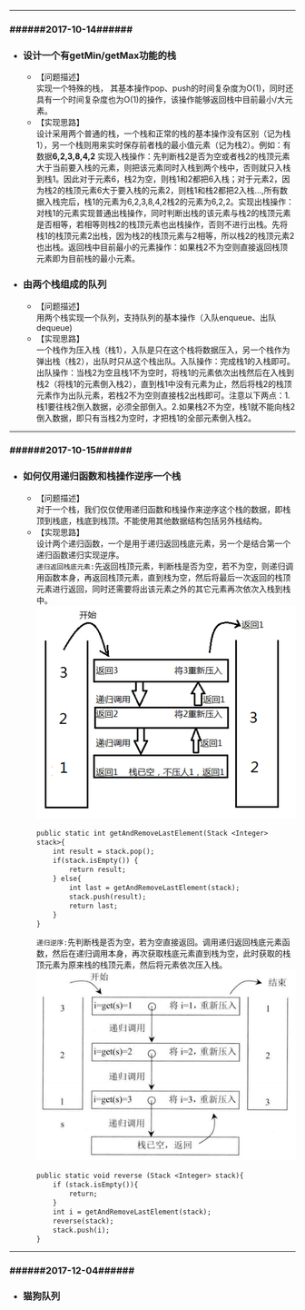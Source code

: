 -----
### \######2017-10-14######
* ### 设计一个有getMin/getMax功能的栈  
	* 【问题描述】  
		实现一个特殊的栈，	其基本操作pop、push的时间复杂度为O(1)，同时还具有一个时间复杂度也为O(1)的操作，该操作能够返回栈中目前最小/大元素。  
	* 【实现思路】  
		设计采用两个普通的栈，一个栈和正常的栈的基本操作没有区别（记为栈1），另一个栈则用来实时保存前者栈的最小值元素（记为栈2）。例如：有数据**6,2,3,8,4,2** 实现入栈操作：先判断栈2是否为空或者栈2的栈顶元素大于当前要入栈的元素，则把该元素同时入栈到两个栈中，否则就只入栈到栈1。因此对于元素6，栈2为空，则栈1和2都把6入栈；对于元素2，因为栈2的栈顶元素6大于要入栈的元素2，则栈1和栈2都把2入栈...,所有数据入栈完后，栈1的元素为6,2,3,8,4,2栈2的元素为6,2,2。实现出栈操作：对栈1的元素实现普通出栈操作，同时判断出栈的该元素与栈2的栈顶元素是否相等，若相等则栈2的栈顶元素也出栈操作，否则不进行出栈。先将栈1的栈顶元素2出栈，因为栈2的栈顶元素与2相等，所以栈2的栈顶元素2也出栈。返回栈中目前最小的元素操作：如果栈2不为空则直接返回栈顶元素即为目前栈的最小元素。   
  
* ### 由两个栈组成的队列  
	* 【问题描述】  
		用两个栈实现一个队列，支持队列的基本操作（入队enqueue、出队dequeue)  
	* 【实现思路】  
		一个栈作为压入栈（栈1），入队是只在这个栈将数据压入，另一个栈作为弹出栈（栈2），出队时只从这个栈出队。入队操作：完成栈1的入栈即可。出队操作：当栈2为空且栈1不为空时，将栈1的元素依次出栈然后在入栈到栈2（将栈1的元素倒入栈2），直到栈1中没有元素为止，然后将栈2的栈顶元素作为出队元素，若栈2不为空则直接栈2出栈即可。注意以下两点：1.栈1要往栈2倒入数据，必须全部倒入。2.如果栈2不为空，栈1就不能向栈2倒入数据，即只有当栈2为空时，才把栈1的全部元素倒入栈2。  

-----
### \######2017-10-15######
* ### 如何仅用递归函数和栈操作逆序一个栈  
	* 【问题描述】  
		对于一个栈，我们仅仅使用递归函数和栈操作来逆序这个栈的数据，即栈顶到栈底，栈底到栈顶。不能使用其他数据结构包括另外栈结构。  
	* 【实现思路】  
		设计两个递归函数，一个是用于递归返回栈底元素，另一个是结合第一个递归函数递归实现逆序。  
		`递归返回栈底元素:`先返回栈顶元素，判断栈是否为空，若不为空，则递归调用函数本身，再返回栈顶元素，直到栈为空，然后将最后一次返回的栈顶元素进行返回，同时还需要将出该元素之外的其它元素再次依次入栈到栈中。  
![ppt演示](https://github.com/Changzhisong/codinglife/blob/master/3-1.png)  
		```
		public static int getAndRemoveLastElement(Stack <Integer> stack>{
			int result = stack.pop();
			if(stack.isEmpty()) {
				return result;
			} else{
				int last = getAndRemoveLastElement(stack);
				stack.push(result);
				return last;
			}
		}
		```
		`递归逆序:`先判断栈是否为空，若为空直接返回。调用递归返回栈底元素函数，然后在递归调用本身，再次获取栈底元素直到栈为空，此时获取的栈顶元素为原来栈的栈顶元素，然后将元素依次压入栈。  
![ppt演示](https://github.com/Changzhisong/codinglife/blob/master/3-2.png)  
		```
		public static void reverse (Stack <Integer> stack){
			if (stack.isEmpty()){
				return;
			}
			int i = getAndRemoveLastElement(stack);
			reverse(stack);
			stack.push(i);
		}
		```

-----  
### \######2017-12-04######
* ### 猫狗队列  
        